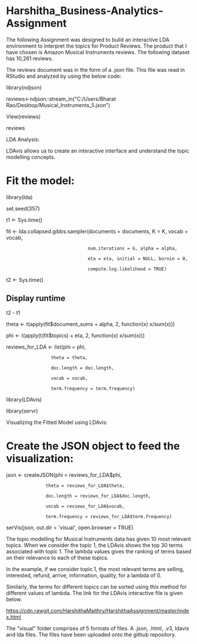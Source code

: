 # Harshitha_Business-Analytics-Assignment

The following Assignment was designed to build an interactive LDA environment to interpret the topics for Product Reviews. The product that I have chosen is Amazon Musical Instruments reviews. The following dataset has 10,261 reviews. 

The reviews document was in the form of a .json file. This file was read in RStudio and analyzed by using the below code:

library(ndjson)

reviews<-ndjson::stream_in("C:/Users/Bharat Rao/Desktop/Musical_Instruments_5.json")

View(reviews)

reviews

LDA Analysis: 

LDAvis allows us to create an interactive interface and understand the topic modelling concepts.

# Fit the model:
library(lda)

set.seed(357)

t1 <- Sys.time()

fit <- lda.collapsed.gibbs.sampler(documents = documents, K = K, vocab = vocab,

                                   num.iterations = G, alpha = alpha, 
                                   
                                   eta = eta, initial = NULL, burnin = 0,
                                   
                                   compute.log.likelihood = TRUE)
t2 <- Sys.time()

## Display runtime

t2 - t1  

theta <- t(apply(fit$document_sums + alpha, 2, function(x) x/sum(x)))

phi <- t(apply(t(fit$topics) + eta, 2, function(x) x/sum(x)))

reviews_for_LDA <- list(phi = phi,

                     theta = theta,
                     
                     doc.length = doc.length,
                     
                     vocab = vocab,
                     
                     term.frequency = term.frequency)

library(LDAvis)

library(servr)

Visualizing the Fitted Model using LDAvis:

# Create the JSON object to feed the visualization:

json <- createJSON(phi = reviews_for_LDA$phi, 

                   theta = reviews_for_LDA$theta, 
                   
                   doc.length = reviews_for_LDA$doc.length, 
                   
                   vocab = reviews_for_LDA$vocab, 
                   
                   term.frequency = reviews_for_LDA$term.frequency)

serVis(json, out.dir = 'visual', open.browser = TRUE)

The topic modelling for Musical Instruments data has given 10 most relevant topics. When we consider the topic 1, the LDAvis shows the top 30 terms associated with topic 1. The lambda values gives the ranking of terms based on their relevance to each of these topics.

In the example, if we consider topic 1, the most relevant terms are selling, interested, refund, arrive, information, quality,  for a lambda of 0. 

Similarly, the terms for different topics can be sorted using this method for different values of lambda. 
The link for the LDAvis interactive file is given below.

https://cdn.rawgit.com/HarshithaMaithry/HarshithaAssignment/master/index.html

The "visual" folder comprises of 5 formats of files. A .json, .html, .v3, ldavis and lda files. 
The files have been uploaded onto the github repository.

